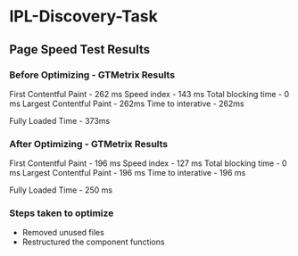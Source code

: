 # IPL-Discovery-Task

## Page Speed Test Results

### Before Optimizing - GTMetrix Results

First Contentful Paint - 262 ms
Speed index - 143 ms
Total blocking time - 0 ms
Largest Contentful Paint - 262ms
Time to interative - 262ms

Fully Loaded Time - 373ms

### After Optimizing - GTMetrix Results

First Contentful Paint - 196 ms
Speed index - 127 ms
Total blocking time - 0 ms
Largest Contentful Paint - 196 ms
Time to interative - 196 ms

Fully Loaded Time - 250 ms

### Steps taken to optimize
 - Removed unused files
 - Restructured the component functions